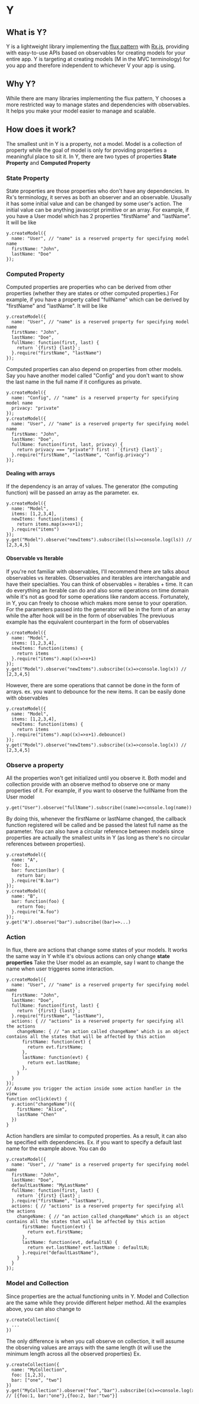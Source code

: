 # Y

## What is Y?
Y is a lightweight library implementing the [flux pattern](https://facebook.github.io/flux/docs/overview.html) with [Rx.js](https://github.com/Reactive-Extensions/RxJS), providing with easy-to-use APIs based on observables for creating models for your entire app.
Y is targeting at creating models (M in the MVC terminology) for you app and therefore independent to whichever V your app is using.

## Why Y?
While there are many libraries implementing the flux pattern, Y chooses a more restricted way to manage states and dependencies with observables. It helps you make your model easier to manage and scalable.

## How does it work?
The smallest unit in Y is a property, not a model. Model is a collection of property while the goal of model is only for providing properties a meaningful place to sit it.
In Y, there are two types of properties **State Property** and **Computed Property**

### State Property
State properties are those properties who don't have any dependencies. In Rx's terminology, it serves as both an observer and an observable.
Ususally it has some initial value and can be changed by some user's action. The initial value can be anything javascript primitive or an array.
For example, if you have a User model which has 2 properties "firstName" and "lastName". It will be like
```
y.createModel({
  name: "User", // "name" is a reserved property for specifying model name
  firstName: "John",
  lastName: "Doe"
});
```
### Computed Property
Computed properties are properties who can be derived from other properties (whether they are states or other computed properties.)
For example, if you have a property called "fullName" which can be derived by "firstName" and "lastName". It will be like
```
y.createModel({
  name: "User", // "name" is a reserved property for specifying model name
  firstName: "John",
  lastName: "Doe",
  fullName: function(first, last) {
    return `{first} {last}`;
  }.require("firstName", "lastName")
});
```
Computed properties can also depend on properties from other models. Say you have another model called "Config" and you don't want to show the last name in the full name if it configures as private.
```
y.createModel({
  name: "Config", // "name" is a reserved property for specifying model name
  privacy: "private"
});
y.createModel({
  name: "User", // "name" is a reserved property for specifying model name
  firstName: "John",
  lastName: "Doe",
  fullName: function(first, last, privacy) {
    return privacy === "private"? first : `{first} {last}`;
  }.require("firstName", "lastName", "Config.privacy")
});
```
#### Dealing with arrays
If the dependency is an array of values. The generator (the computing function) will be passed an array as the parameter. ex.
```
y.createModel({
  name: "Model",
  items: [1,2,3,4],
  newItems: function(items) {
    return items.map(x=>x+1);
  }.require("items")
});
y.get("Model").observe("newItems").subscribe((ls)=>console.log(ls)) // [2,3,4,5]
```
#### Observable vs Iterable
If you're not familiar with observables, I'll recommend there are talks about observables vs iterables. Observables and iterables are interchangable and have their specialties.
You can think of observables = iterables + time. It can do everything an iterable can do and also some operations on time domain while it's not as good for some operations like random access.
Fortunately, in Y, you can freely to choose which makes more sense to your operation.
For the parameters passed into the generator will be in the form of an array while the after hook will be in the form of observables
The previuous example has the equivalent counterpart in the form of observables
```
y.createModel({
  name: "Model",
  items: [1,2,3,4],
  newItems: function(items) {
    return items
  }.require("items").map((x)=>x+1)
});
y.get("Model").observe("newItems").subscribe((x)=>console.log(x)) // [2,3,4,5]
```
However, there are some operations that cannot be done in the form of arrays.
ex. you want to debounce for the new items. It can be easily done with observables 
```
y.createModel({
  name: "Model",
  items: [1,2,3,4],
  newItems: function(items) {
    return items
  }.require("items").map((x)=>x+1).debounce()
});
y.get("Model").observe("newItems").subscribe((x)=>console.log(x)) // [2,3,4,5]
```

### Observe a property
All the properties won't get initialized until you observe it. Both model and collection provide with an observe method to observe one or many properties of it.
For example, if you want to observe the fullName from the User model
```
y.get("User").observe("fullName").subscribe((name)=>console.log(name))
```
By doing this, whenever the firstName or lastName changed, the callback function registered will be called and be passed the latest full name as the parameter.
You can also have a circular reference between models since properties are actually the smallest units in Y (as long as there's no circular references between properties).
```
y.createModel({
  name: "A", 
  foo: 1,
  bar: function(bar) {
    return bar;
  }.require("B.bar")
});
y.createModel({
  name: "B", 
  bar: function(foo) {
    return foo;
  }.require("A.foo")
});
y.get("A").observe("bar").subscribe((bar)=>...)
```
### Action
In flux, there are actions that change some states of your models. It works the same way in Y while it's obvious actions can only change **state properties**
Take the User model as an example, say I want to change the name when user triggeres some interaction.
```
y.createModel({
  name: "User", // "name" is a reserved property for specifying model name
  firstName: "John",
  lastName: "Doe",
  fullName: function(first, last) {
    return `{first} {last}`;
  }.require("firstName", "lastName"),
  actions: { // "actions" is a reserved property for specifying all the actions
    changeName: { // "an action called changeName" which is an object contains all the states that will be affected by this action
      firstName: function(evt) {
        return evt.firstName;
      },
      lastName: function(evt) {
        return evt.lastName;
      },
    }
  }
});
// Assume you trigger the action inside some action handler in the view
function onClick(evt) {
  y.action("changeName")({
    firstName: "Alice",
    lastName "Chen"
  })
}
```
Action handlers are similar to computed properties. As a result, it can also be specified with dependencies. Ex. if you want to specify a default last name for the example above. You can do
```
y.createModel({
  name: "User", // "name" is a reserved property for specifying model name
  firstName: "John",
  lastName: "Doe",
  defaultLastName: "MyLastName"
  fullName: function(first, last) {
    return `{first} {last}`;
  }.require("firstName", "lastName"),
  actions: { // "actions" is a reserved property for specifying all the actions
    changeName: { // "an action called changeName" which is an object contains all the states that will be affected by this action
      firstName: function(evt) {
        return evt.firstName;
      },
      lastName: function(evt, defaultLN) {
        return evt.lastName? evt.lastName : defaultLN;
      }.require("defaultLastName"),
    }
  }
});
```

### Model and Collection
Since properties are the actual functioning units in Y. Model and Collection are the same while they provide different helper method.
All the examples above, you can also change to
```
y.createCollection({
  ...
})
```
The only difference is when you call observe on collection, it will assume the observing values are arrays with the same length (it will use the minimum length across all the observed properties)
Ex.
```
y.createCollection({
  name: "MyCollection",
  foo: [1,2,3],
  bar: ["one", "two"]
})
y.get("MyCollection").observe("foo","bar").subscribe((x)=>console.log(x)) // [{foo:1, bar:"one"},{foo:2, bar:"two"}]
```

